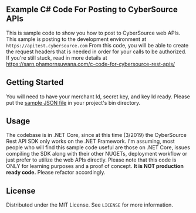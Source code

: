 <!-- ABOUT THE PROJECT -->
## Example C# Code For Posting to CyberSource APIs

This is sample code to show you how to post to CyberSource web APIs.  This sample is posting to the development environment at `https://apitest.cybersource.com`  From this code, you will be able to create the request headers that is needed in order for your calls to be authorized.  If you're still stuck, read in more details at https://sarn.phamornsuwana.com/c-code-for-cybersource-rest-apis/


<!-- GETTING STARTED -->
## Getting Started

You will need to have your merchant Id, secret key, and key Id ready.  Please put the [sample JSON file](rest-sample/json.txt) in your project's bin directory.

<!-- USAGE EXAMPLES -->
## Usage

The codebase is in .NET Core, since at this time (3/2019) the CyberSource Rest API SDK only works on the .NET Framework.  I'm assuming, most people who will find this sample code useful are those on .NET Core, issues compiling the SDK along with their other NUGETs, deployment workflow or just prefer to utilize the web APIs directly.  Please note that this code is ONLY for learning purposes and a proof of concept.  **It is NOT production ready code.**  Please refactor accordingly.


<!-- LICENSE -->
## License
Distributed under the MIT License. See `LICENSE` for more information.
